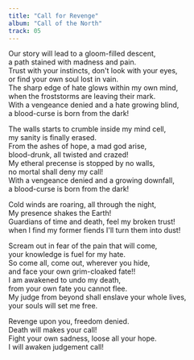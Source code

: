 ```yaml
---
title: "Call for Revenge"
album: "Call of the North"
track: 05
---
```


Our story will lead to a gloom-filled descent,  
a path stained with madness and pain.  
Trust with your instincts, don't look with your eyes,  
or find your own soul lost in vain.  
The sharp edge of hate glows within my own mind,  
when the froststorms are leaving their mark.  
With a vengeance denied and a hate growing blind,  
a blood-curse is born from the dark!  

The walls starts to crumble inside my mind cell,  
my sanity is finally erased.  
From the ashes of hope, a mad god arise,  
blood-drunk, all twisted and crazed!  
My etheral precense is stopped by no walls,  
no mortal shall deny my call!  
With a vengeance denied and a growing downfall,  
a blood-curse is born from the dark!  

Cold winds are roaring, all through the night,  
My presence shakes the Earth!  
Guardians of time and death, feel my broken trust!  
when I find my former fiends I'll turn them into dust!  

Scream out in fear of the pain that will come,  
your knowledge is fuel for my hate.  
So come all, come out, wherever you hide,  
and face your own grim-cloaked fate!!  
I am awakened to undo my death,  
from your own fate you cannot flee.  
My judge from beyond shall enslave your whole lives,  
your souls will set me free.  

Revenge upon you, freedom denied.  
Death will makes your call!  
Fight your own sadness, loose all your hope.  
I will awaken judgement call!  